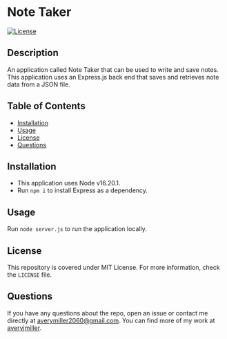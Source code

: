 # Note Taker
[![License](https://img.shields.io/badge/License-MIT-yellow.svg)](https://opensource.org/licenses/MIT)

## Description
An application called Note Taker that can be used to write and save notes. This application uses an Express.js back end that saves and retrieves note data from a JSON file.

## Table of Contents
- [Installation](#installation)
- [Usage](#usage)
- [License](#license)
- [Questions](#questions)

## Installation
- This application uses Node v16.20.1.
- Run `npm i` to install Express as a dependency.

## Usage
Run `node server.js` to run the application locally.

## License
This repository is covered under MIT License. For more information, check the `LICENSE` file.

## Questions
If you have any questions about the repo, open an issue 
or contact me directly at averymiller2060@gmail.com. You can find 
more of my work at [averyjmiller](https://github.com/averyjmiller).
